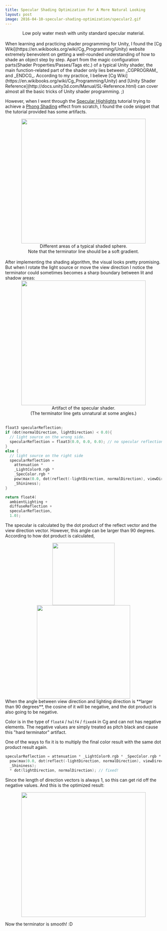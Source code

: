 ```yaml
---
title: Specular Shading Optimization For A More Natural Looking
layout: post
image: 2016-04-10-specular-shading-optimization/specular2.gif
---
```


<figcaption style="text-align: center;">Low poly water mesh with unity standard specular material.</figcaption>
<br />
When learning and practicing shader programming for Unity, I found the [Cg Wiki](https://en.wikibooks.org/wiki/Cg_Programming/Unity) website extremely benevolent on getting a well-rounded understanding of how to shade an object step by step. Apart from the magic configuration parts(Shader Properties/Passes/Tags etc.) of a typical Unity shader, the main function-related part of the shader only lies between _CGPROGRAM_ and _ENDCG_. According to my practice, I believe [Cg Wiki](https://en.wikibooks.org/wiki/Cg_Programming/Unity) and [Unity Shader Reference](http://docs.unity3d.com/Manual/SL-Reference.html) can cover almost all the basic tricks of Unity shader programming. ;)

However, when I went through the [Specular Highlights](https://en.wikibooks.org/wiki/Cg_Programming/Unity/Specular_Highlights) tutorial trying to achieve a [Phong Shading](https://en.wikipedia.org/wiki/Phong_shading) effect from scratch, I found the code snippet that the tutorial provided has some artifacts.

<img src="http://www.itchy-animation.co.uk/tutorials/01-intro-01.jpg" width="400" height="400" style="display:block; margin:auto;">
<figcaption style="text-align: center;">Different areas of a typical shaded sphere. <br /> Note that the terminator line should be a soft gradient. </figcaption>
<br />
After implementing the shading algorithm, the visual looks pretty promising. But when I rotate the light source or move the view direction I notice the terminator could sometimes becomes a sharp boundary between lit and shadow areas:

<img src="{{ site.url }}/images/2016-04-10-specular-shading-optimization/specular1.gif" width="400" height="400" style="display:block; margin:auto;">
<figcaption style="text-align: center;">Artifact of the specular shader.
<br />(The terminator line gets unnatural at some angles.)</figcaption>
<br />

```c
float3 specularReflection;
if (dot(normalDirection, lightDirection) < 0.0){
  // light source on the wrong side.
  specularReflection = float3(0.0, 0.0, 0.0); // no specular reflection.
}
else {
  // light source on the right side
  specularReflection =
    attenuation *
    _LightColor0.rgb *
    _SpecColor.rgb *
    pow(max(0.0, dot(reflect(-lightDirection, normalDirection), viewDirection)),
    _Shininess);
}

return float4(
  ambientLighting +
  diffuseReflection +
  specularReflection,
  1.0);
```

The specular is calculated by the dot product of the reflect vector and the view direction vector. However, this angle can be larger than 90 degrees. According to how dot product is calculated,

<img src="https://upload.wikimedia.org/math/3/e/5/3e530da12e51ca0056ed3ef061b79312.png" width="200" height="200" style="display:block; margin:auto;">
<figcaption style="text-align: center;"></figcaption>
<img src="http://mathworld.wolfram.com/images/2016-04-10-specular-shading-optimization/eps-gif/Cos_600.gif" width="300" height="300" style="display:block; margin:auto;">
<figcaption style="text-align: center;"></figcaption>
When the angle between view direction and lighting direction is **larger than 90 degrees**, the cosine of it will be negative, and the dot product is also going to be negative.

Color is in the type of ```float4``` / ```half4``` / ```fixed4``` in Cg and can not has negative elements. The negative values are simply treated as pitch black and cause this "hard terminator" artifact.

One of the ways to fix it is to multiply the final color result with the same dot product result again.

```c
specularReflection = attenuation * _LightColor0.rgb * _SpecColor.rgb *
  pow(max(0.0, dot(reflect(-lightDirection, normalDirection), viewDirection)),
  _Shininess);
  * dot(lightDirection, normalDirection); // fixed!
```

Since the length of direction vectors is always 1, so this can get rid off the negative values. And this is the optimized result:

<img src="{{ site.url }}/images/2016-04-10-specular-shading-optimization/specular2.gif" width="400" height="400" style="display:block; margin:auto;">
<figcaption style="text-align: center;"></figcaption>

Now the terminator is smooth! :D






<!-- The reflect vector is calculated using the Cg function -reflect()-. This function is the implement of the function  -->
